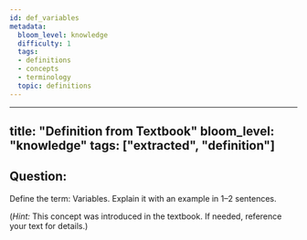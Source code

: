 ```yaml
---
id: def_variables
metadata:
  bloom_level: knowledge
  difficulty: 1
  tags:
  - definitions
  - concepts
  - terminology
  topic: definitions
---
```


---
title: "Definition from Textbook"
bloom_level: "knowledge"
tags: ["extracted", "definition"]
---

## Question:

Define the term: Variables.
Explain it with an example in 1–2 sentences.

(*Hint:* This concept was introduced in the textbook. If needed, reference your text for details.) 